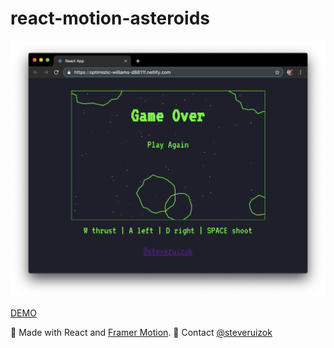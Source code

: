 # react-motion-asteroids

![Screenshot](public/screenshot.png)

[DEMO](https://optimistic-williams-d8811f.netlify.com/)

👾 Made with React and [Framer Motion](https://www.framer.com/motion/).
💌 Contact [@steveruizok](https://twitter.com/steveruizok)
